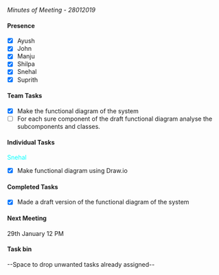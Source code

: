 *Minutes of Meeting - 28012019*

#### Presence
- [x] Ayush
- [x] John
- [x] Manju
- [x] Shilpa
- [x] Snehal
- [x] Suprith

#### Team Tasks
- [x] Make the functional diagram of the system
- [ ] For each sure component of the draft functional diagram analyse the subcomponents and classes.  

#### Individual Tasks

<p style='color:Cyan'>Snehal</p>

- [x] Make functional diagram using Draw.io

#### Completed Tasks

- [x] Made a draft version of the functional diagram of the system

#### Next Meeting
29th January 12 PM

#### Task bin
--Space to drop unwanted tasks already assigned--
